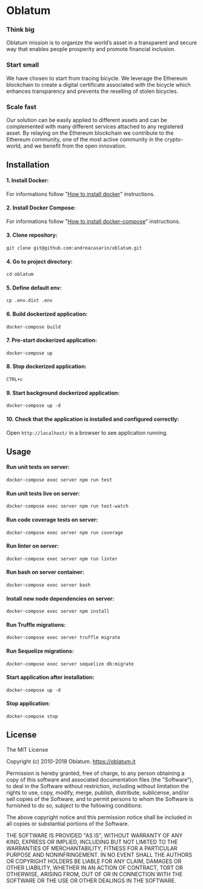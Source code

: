 # Oblatum

### Think big
Oblatum mission is to organize the world’s asset in a transparent and secure way that enables people prosperity and promote financial inclusion.

### Start small
We have chosen to start from tracing bicycle. We leverage the Ethereum blockchain to create a digital certificate associated with the bicycle which enhances transparency and prevents the reselling of stolen bicycles.

### Scale fast
Our solution can be easily applied to different assets and can be complemented with many different services attached to any registered asset. By relaying on the Ethereum blockchain we contribute to the Ethereum community, one of the most active community in the crypto-world, and we benefit from the open innovation.

## Installation

#### 1. Install Docker:

For informations follow "[How to install docker](https://www.docker.com/community-edition#/download)" instructions.

#### 2. Install Docker Compose:

For informations follow "[How to install docker-compose](https://docs.docker.com/compose/install/)" instructions.

#### 3. Clone repository:

`git clone git@github.com:andreacasarin/oblatum.git`

#### 4. Go to project directory:

`cd oblatum`

#### 5. Define default env:

`cp .env.dist .env`

#### 6. Build dockerized application:

`docker-compose build`

#### 7. Pre-start dockerized application:

`docker-compose up`

#### 8. Stop dockerized application:

`CTRL+c`

#### 9. Start background dockerized application:

`docker-compose up -d`

#### 10. Check that the application is installed and configured correctly:

Open `http://localhost/` in a browser to see application running.

## Usage

#### Run unit tests on server:

`docker-compose exec server npm run test`

#### Run unit tests live on server:

`docker-compose exec server npm run test-watch`

#### Run code coverage tests on server:

`docker-compose exec server npm run coverage`

#### Run linter on server:

`docker-compose exec server npm run linter`

#### Run bash on server container:

`docker-compose exec server bash`

#### Install new node dependencies on server:

`docker-compose exec server npm install`

#### Run Truffle migrations:

`docker-compose exec server truffle migrate`

#### Run Sequelize migrations:

`docker-compose exec server sequelize db:migrate`

#### Start application after installation:

`docker-compose up -d`

#### Stop application:

`docker-compose stop`

## License

The MIT License

Copyright (c) 2010-2018 Oblatum. https://oblatum.it

Permission is hereby granted, free of charge, to any person obtaining a copy
of this software and associated documentation files (the "Software"), to deal
in the Software without restriction, including without limitation the rights
to use, copy, modify, merge, publish, distribute, sublicense, and/or sell
copies of the Software, and to permit persons to whom the Software is
furnished to do so, subject to the following conditions:

The above copyright notice and this permission notice shall be included in
all copies or substantial portions of the Software.

THE SOFTWARE IS PROVIDED "AS IS", WITHOUT WARRANTY OF ANY KIND, EXPRESS OR
IMPLIED, INCLUDING BUT NOT LIMITED TO THE WARRANTIES OF MERCHANTABILITY,
FITNESS FOR A PARTICULAR PURPOSE AND NONINFRINGEMENT. IN NO EVENT SHALL THE
AUTHORS OR COPYRIGHT HOLDERS BE LIABLE FOR ANY CLAIM, DAMAGES OR OTHER
LIABILITY, WHETHER IN AN ACTION OF CONTRACT, TORT OR OTHERWISE, ARISING FROM,
OUT OF OR IN CONNECTION WITH THE SOFTWARE OR THE USE OR OTHER DEALINGS IN
THE SOFTWARE.
